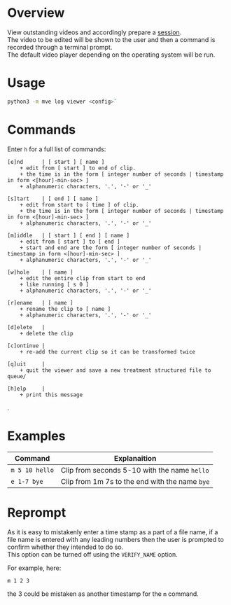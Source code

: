 # Overview

View outstanding videos and accordingly prepare a [session](./session.md).  
The video to be edited will be shown to the user and then a command is recorded through a terminal prompt.  
The default video player depending on the operating system will be run.

# Usage

```sh
python3 -m mve log viewer <config>`
```

# Commands

Enter `h` for a full list of commands:

```
[e]nd      | [ start ] [ name ]
    + edit from [ start ] to end of clip.
    + the time is in the form [ integer number of seconds | timestamp in form <[hour]-min-sec> ] 
    + alphanumeric characters, '.', '-' or '_'

[s]tart    | [ end ] [ name ]
    + edit from start to [ time ] of clip.
    + the time is in the form [ integer number of seconds | timestamp in form <[hour]-min-sec> ] 
    + alphanumeric characters, '.', '-' or '_'

[m]iddle   | [ start ] [ end ] [ name ]
    + edit from [ start ] to [ end ]
    + start and end are the form [ integer number of seconds | timestamp in form <[hour]-min-sec> ] 
    + alphanumeric characters, '.', '-' or '_'

[w]hole    | [ name ]
    + edit the entire clip from start to end
    + like running [ s 0 ]
    + alphanumeric characters, '.', '-' or '_'

[r]ename   | [ name ]
    + rename the clip to [ name ]
    + alphanumeric characters, '.', '-' or '_'

[d]elete   |
    + delete the clip

[c]ontinue |
    + re-add the current clip so it can be transformed twice

[q]uit     |
    + quit the viewer and save a new treatment structured file to queue/

[h]elp     |
    + print this message
```

.

# Examples

| Command        | Explanaition                                   |
| -------------- | ---------------------------------------------- |
| `m 5 10 hello` | Clip from seconds 5-10 with the name `hello`   |
| `e 1-7 bye`    | Clip from 1m 7s to the end with the name `bye` |

# Reprompt

As it is easy to mistakenly enter a time stamp as a part of a file name, if a file name is entered with any leading numbers then the user is prompted to confirm whether they intended to do so.  
This option can be turned off using the `VERIFY_NAME` option.

For example, here:

```
m 1 2 3
```

the 3 could be mistaken as another timestamp for the `m` command.

